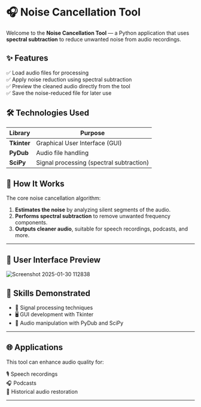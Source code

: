 # 🎧 Noise Cancellation Tool

Welcome to the **Noise Cancellation Tool** — a Python application that uses **spectral subtraction** to reduce unwanted noise from audio recordings.

## ✨ Features

✅ Load audio files for processing  
✅ Apply noise reduction using spectral subtraction  
✅ Preview the cleaned audio directly from the tool  
✅ Save the noise-reduced file for later use

## 🛠️ Technologies Used

| Library  | Purpose |
|---|---|
| **Tkinter** | Graphical User Interface (GUI) |
| **PyDub** | Audio file handling |
| **SciPy** | Signal processing (spectral subtraction) |

## 🔎 How It Works

The core noise cancellation algorithm:

1. **Estimates the noise** by analyzing silent segments of the audio.
2. **Performs spectral subtraction** to remove unwanted frequency components.
3. **Outputs cleaner audio**, suitable for speech recordings, podcasts, and more.

---

## 📸 User Interface Preview 

![Screenshot 2025-01-30 112838](https://github.com/user-attachments/assets/150ab0fd-fb4d-4417-aa56-ab8ea1b384ac)

## 🚀 Skills Demonstrated

- 🧰 Signal processing techniques
- 🖥️ GUI development with Tkinter
- 🎵 Audio manipulation with PyDub and SciPy

---


## 🌐 Applications

This tool can enhance audio quality for:

🎙️ Speech recordings  
🎧 Podcasts  
📼 Historical audio restoration  

---



